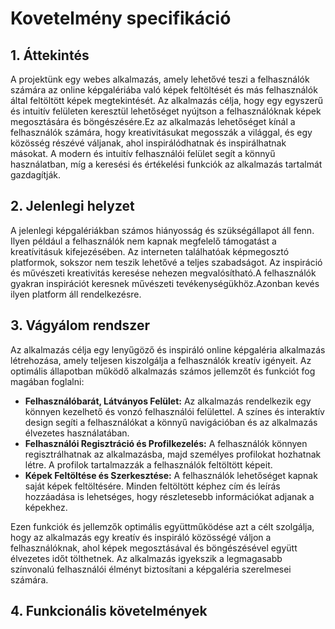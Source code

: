 # Kovetelmény specifikáció
## 1. Áttekintés
A projektünk egy webes alkalmazás, amely lehetővé teszi a felhasználók számára az online képgalériába való képek feltöltését és más felhasználók által feltöltött képek megtekintését. Az alkalmazás célja, hogy egy egyszerű és intuitív felületen keresztül lehetőséget nyújtson a felhasználóknak képek megosztására és böngészésére.Ez az alkalmazás lehetőséget kínál a felhasználók számára, hogy kreativitásukat megosszák a világgal, és egy közösség részévé váljanak, ahol inspirálódhatnak és inspirálhatnak másokat. A modern és intuitív felhasználói felület segít a könnyű használatban, míg a keresési és értékelési funkciók az alkalmazás tartalmát gazdagítják.
## 2. Jelenlegi helyzet
A jelenlegi képgalériákban számos hiányosság és szükségállapot áll fenn. Ilyen például a felhasználók nem kapnak megfelelő támogatást a kreatívitásuk kifejezésében. Az interneten találhatóak képmegosztó platformok, sokszor nem teszik lehetővé a teljes szabadságot. Az inspiráció és művészeti kreativitás keresése nehezen megvalósítható.A felhasználók gyakran inspirációt keresnek művészeti tevékenységükhöz.Azonban kevés ilyen platform áll rendelkezésre.
## 3. Vágyálom rendszer
Az alkalmazás célja egy lenyűgöző és inspiráló online képgaléria alkalmazás létrehozása, amely teljesen kiszolgálja a felhasználók kreatív igényeit. Az optimális állapotban működő alkalmazás számos jellemzőt és funkciót fog magában foglalni:
- **Felhasználóbarát, Látványos Felület:** Az alkalmazás rendelkezik egy könnyen kezelhető és vonzó felhasználói felülettel. A színes és interaktív design segíti a felhasználókat a könnyű navigációban és az alkalmazás élvezetes használatában.
- **Felhasználói Regisztráció és Profilkezelés:** A felhasználók könnyen regisztrálhatnak az alkalmazásba, majd személyes profilokat hozhatnak létre. A profilok tartalmazzák a felhasználók feltöltött képeit.
- **Képek Feltöltése és Szerkesztése:** A felhasználók lehetőséget kapnak saját képek feltöltésére. Minden feltöltött képhez cím és leírás hozzáadása is lehetséges, hogy részletesebb információkat adjanak a képekhez.

Ezen funkciók és jellemzők optimális együttműködése azt a célt szolgálja, hogy az alkalmazás egy kreatív és inspiráló közösségé váljon a felhasználóknak, ahol képek megosztásával és böngészésével együtt élvezetes időt tölthetnek. Az alkalmazás igyekszik a legmagasabb színvonalú felhasználói élményt biztosítani a képgaléria szerelmesei számára.
## 4. Funkcionális követelmények

